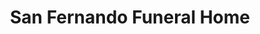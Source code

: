 ---
title: "San Fernando Funeral Home"
url: /general-mariano-alvarez/san-fernando-funeral-home/
shop: funeral directors
---